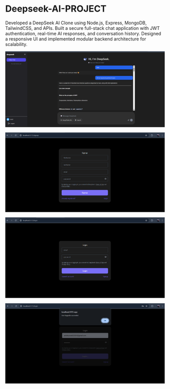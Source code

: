 # Deepseek-AI-PROJECT
Developed a DeepSeek AI Clone using Node.js, Express, MongoDB, TailwindCSS, and APIs. Built a secure full-stack chat application with JWT authentication, real-time AI responses, and conversation history. Designed a responsive UI and implemented modular backend architecture for scalability.

![image alt](https://github.com/Ankit-kumar77177/Deepseek-AI-PROJECT/blob/c6bb098499b86efd85797baf599ae1fabdc848ed/Deepseek.png)

![image alt](https://raw.githubusercontent.com/Ankit-kumar77177/Deepseek-AI-PROJECT/c6bb098499b86efd85797baf599ae1fabdc848ed/SIGNUP%20.png)

![image alt](https://github.com/Ankit-kumar77177/Deepseek-AI-PROJECT/blob/main/LOGIN.png?raw=true)

![image alt](https://github.com/Ankit-kumar77177/Deepseek-AI-PROJECT/blob/main/LOGIN%20SUCCESS.png?raw=true)
